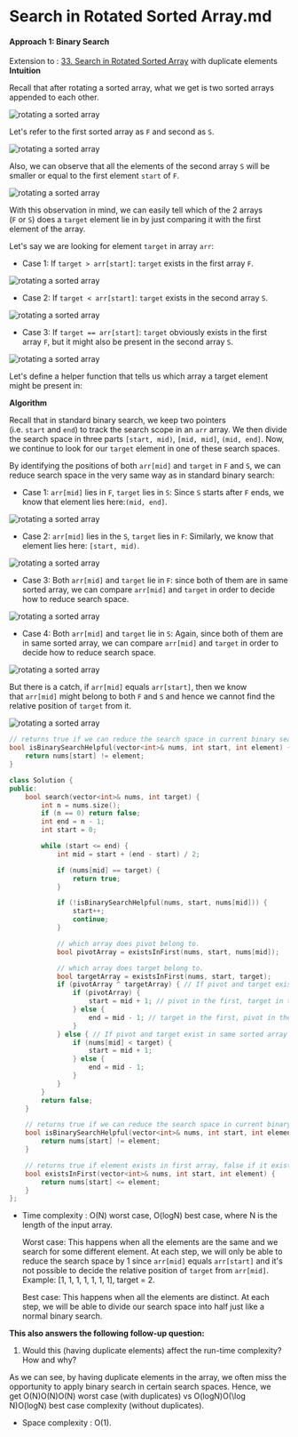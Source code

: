 

# Search in Rotated Sorted Array.md

#### Approach 1: Binary Search

Extension to : [33. Search in Rotated Sorted Array](https://leetcode.com/problems/search-in-rotated-sorted-array/) with duplicate elements
**Intuition**

Recall that after rotating a sorted array, what we get is two sorted arrays appended to each other.

![rotating a sorted array](https://leetcode.com/problems/search-in-rotated-sorted-array-ii/Figures/81/1.png)

Let's refer to the first sorted array as `F` and second as `S`.

![rotating a sorted array](https://leetcode.com/problems/search-in-rotated-sorted-array-ii/Figures/81/2.png)

Also, we can observe that all the elements of the second array `S` will be smaller or equal to the first element `start` of `F`.

![rotating a sorted array](https://leetcode.com/problems/search-in-rotated-sorted-array-ii/Figures/81/3.png)

With this observation in mind, we can easily tell which of the 2 arrays (`F` or `S`) does a `target` element lie in by just comparing it with the first element of the array.

Let's say we are looking for element `target` in array `arr`:

- Case 1: If `target > arr[start]`: `target` exists in the first array `F`.

![rotating a sorted array](https://leetcode.com/problems/search-in-rotated-sorted-array-ii/Figures/81/4.png)

- Case 2: If `target < arr[start]`: `target` exists in the second array `S`.

![rotating a sorted array](https://leetcode.com/problems/search-in-rotated-sorted-array-ii/Figures/81/5.png)

- Case 3: If `target == arr[start]`: `target` obviously exists in the first array `F`, but it might also be present in the second array `S`.

![rotating a sorted array](https://leetcode.com/problems/search-in-rotated-sorted-array-ii/Figures/81/6.png)

Let's define a helper function that tells us which array a target element might be present in:

**Algorithm**

Recall that in standard binary search, we keep two pointers (i.e. `start` and `end`) to track the search scope in an `arr` array. We then divide the search space in three parts `[start, mid)`, `[mid, mid]`, `(mid, end]`. Now, we continue to look for our `target` element in one of these search spaces.

By identifying the positions of both `arr[mid]` and `target` in `F` and `S`, we can reduce search space in the very same way as in standard binary search:

- Case 1: `arr[mid]` lies in `F`, `target` lies in `S`: Since `S` starts after `F` ends, we know that element lies here:`(mid, end]`.

![rotating a sorted array](https://leetcode.com/problems/search-in-rotated-sorted-array-ii/Figures/81/7.png)

- Case 2: `arr[mid]` lies in the `S`, `target` lies in `F`: Similarly, we know that element lies here: `[start, mid)`.

![rotating a sorted array](https://leetcode.com/problems/search-in-rotated-sorted-array-ii/Figures/81/8.png)

- Case 3: Both `arr[mid]` and `target` lie in `F`: since both of them are in same sorted array, we can compare `arr[mid]` and `target` in order to decide how to reduce search space.

![rotating a sorted array](https://leetcode.com/problems/search-in-rotated-sorted-array-ii/Figures/81/9.png)

- Case 4: Both `arr[mid]` and `target` lie in `S`: Again, since both of them are in same sorted array, we can compare `arr[mid]` and `target` in order to decide how to reduce search space.

![rotating a sorted array](https://leetcode.com/problems/search-in-rotated-sorted-array-ii/Figures/81/10.png)

But there is a catch, if `arr[mid]` equals `arr[start]`, then we know that `arr[mid]` might belong to both `F` and `S` and hence we cannot find the relative position of `target` from it.

![rotating a sorted array](https://leetcode.com/problems/search-in-rotated-sorted-array-ii/Figures/81/11.png)


```cpp
// returns true if we can reduce the search space in current binary search space
bool isBinarySearchHelpful(vector<int>& nums, int start, int element) {
    return nums[start] != element;
}
```

```cpp
class Solution {
public:
    bool search(vector<int>& nums, int target) {
        int n = nums.size();
        if (n == 0) return false;
        int end = n - 1;
        int start = 0;

        while (start <= end) {
            int mid = start + (end - start) / 2;

            if (nums[mid] == target) {
                return true;
            }

            if (!isBinarySearchHelpful(nums, start, nums[mid])) {
                start++;
                continue;
            }

            // which array does pivot belong to.
            bool pivotArray = existsInFirst(nums, start, nums[mid]);

            // which array does target belong to.
            bool targetArray = existsInFirst(nums, start, target);
            if (pivotArray ^ targetArray) { // If pivot and target exist in different sorted arrays, recall that xor is true only when both the operands are distinct
                if (pivotArray) {
                    start = mid + 1; // pivot in the first, target in the second
                } else {
                    end = mid - 1; // target in the first, pivot in the second
                }
            } else { // If pivot and target exist in same sorted array
                if (nums[mid] < target) {
                    start = mid + 1;
                } else {
                    end = mid - 1;
                }
            }
        }
        return false;
    }

    // returns true if we can reduce the search space in current binary search space
    bool isBinarySearchHelpful(vector<int>& nums, int start, int element) {
        return nums[start] != element;
    }

    // returns true if element exists in first array, false if it exists in second
    bool existsInFirst(vector<int>& nums, int start, int element) {
        return nums[start] <= element;
    }
};
```

- Time complexity : O(N) worst case, O(log⁡N) best case, where N is the length of the input array.
    
    Worst case: This happens when all the elements are the same and we search for some different element. At each step, we will only be able to reduce the search space by 1 since `arr[mid]` equals `arr[start]` and it's not possible to decide the relative position of `target` from `arr[mid]`.  
    Example: [1, 1, 1, 1, 1, 1, 1], target = 2.
    
    Best case: This happens when all the elements are distinct. At each step, we will be able to divide our search space into half just like a normal binary search.
    

**This also answers the following follow-up question:**

1. Would this (having duplicate elements) affect the run-time complexity? How and why?

As we can see, by having duplicate elements in the array, we often miss the opportunity to apply binary search in certain search spaces. Hence, we get O(N)O(N)O(N) worst case (with duplicates) vs O(log⁡N)O(\log N)O(logN) best case complexity (without duplicates).

- Space complexity : O(1).
